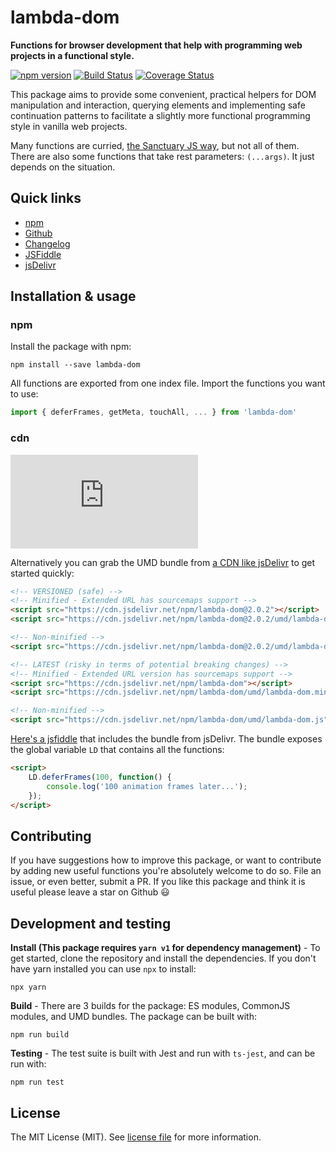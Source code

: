 # lambda-dom

**Functions for browser development that help with programming web projects in a functional style.**

[![npm version](https://badge.fury.io/js/lambda-dom.svg)](https://badge.fury.io/js/lambda-dom)
[![Build Status](https://travis-ci.com/JJWesterkamp/lambda-dom.svg?branch=master)](https://travis-ci.com/JJWesterkamp/lambda-dom)
[![Coverage Status](https://coveralls.io/repos/github/JJWesterkamp/lambda-dom/badge.svg?branch=master)](https://coveralls.io/github/JJWesterkamp/lambda-dom?branch=master)

This package aims to provide some convenient, practical helpers for DOM manipulation and interaction, querying elements and implementing safe continuation patterns to facilitate a slightly more functional programming style in vanilla web projects.

Many functions are curried, [the Sanctuary JS way](https://github.com/sanctuary-js/sanctuary#-currying), but not all of them. There are also some functions that take rest parameters: `(...args)`. It just depends on the situation.

## Quick links
- [npm]
- [Github][gh]
- [Changelog][changelog]
- [JSFiddle][fiddle]
- [jsDelivr]

## Installation & usage

### npm

Install the package with npm:

```text
npm install --save lambda-dom
```

All functions are exported from one index file. Import the functions you want to use:

```typescript
import { deferFrames, getMeta, touchAll, ... } from 'lambda-dom'
```

### cdn

[![UMD bundle](https://badgen.net/badgesize/gzip/file-url/https/cdn.jsdelivr.net/npm/lambda-dom/umd/lambda-dom.min.js?color=cyan&label=download%20size%20-%20gzipped&cache=600)][jsdelivr]

Alternatively you can grab the UMD bundle from [a CDN like jsDelivr][jsdelivr] to get started quickly:

```html
<!-- VERSIONED (safe) -->
<!-- Minified - Extended URL has sourcemaps support -->
<script src="https://cdn.jsdelivr.net/npm/lambda-dom@2.0.2"></script>
<script src="https://cdn.jsdelivr.net/npm/lambda-dom@2.0.2/umd/lambda-dom.min.js"></script>

<!-- Non-minified -->
<script src="https://cdn.jsdelivr.net/npm/lambda-dom@2.0.2/umd/lambda-dom.js"></script>

<!-- LATEST (risky in terms of potential breaking changes) -->
<!-- Minified - Extended URL version has sourcemaps support -->
<script src="https://cdn.jsdelivr.net/npm/lambda-dom"></script>
<script src="https://cdn.jsdelivr.net/npm/lambda-dom/umd/lambda-dom.min.js"></script>

<!-- Non-minified -->
<script src="https://cdn.jsdelivr.net/npm/lambda-dom/umd/lambda-dom.js"></script>
```
[Here's a jsfiddle][fiddle] that includes the bundle from jsDelivr. The bundle exposes the global variable `LD` that contains all the functions:

```html
<script>
    LD.deferFrames(100, function() {
        console.log('100 animation frames later...');
    });
</script>
```

## Contributing

If you have suggestions how to improve this package, or
want to contribute by adding new useful functions you're absolutely welcome to do so. File an issue, or even better, submit a PR. If you like this package and think it is useful please leave a star on Github 😃

## Development and testing

**Install (This package requires `yarn v1` for dependency management)** - To get started, clone the repository and install the dependencies. If you don't have yarn installed you can use `npx` to install:

```
npx yarn
```

**Build** - There are 3 builds for the package: ES modules, CommonJS modules, and UMD bundles. The package can be built with:

```
npm run build
```

**Testing** - The test suite is built with Jest and run with `ts-jest`, and can be run with:

```
npm run test
```

## License

The MIT License (MIT). See [license file] for more information.

[license file]: https://github.com/JJWesterkamp/lambda-dom/blob/master/LICENSE
[declaration file]: https://github.com/JJWesterkamp/lambda-dom/blob/master/lambda-dom.d.ts
[npm]: https://www.npmjs.com/package/lambda-dom
[gh]: https://github.com/JJWesterkamp/lambda-dom
[changelog]: https://github.com/JJWesterkamp/lambda-dom/blob/master/CHANGELOG.md
[jsdelivr]: https://www.jsdelivr.com/package/npm/lambda-dom
[fiddle]: https://jsfiddle.net/JJWesterkamp/8xh0cLtk/
